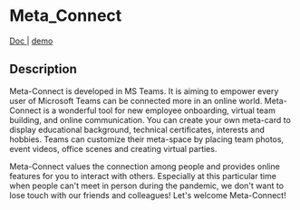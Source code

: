 # Meta_Connect

[ Doc ](https://hack2022-meta-connect.github.io/spec/) | [demo](https://hack2022-meta-connect.github.io/A_Silverhand/)

## Description
Meta-Connect is developed in MS Teams. It is aiming to empower every user of Microsoft Teams can be connected more in an online world. Meta-Connect is a wonderful tool for new employee onboarding, virtual team building, and online communication. You can create your own meta-card to display educational background, technical certificates, interests and hobbies. Teams can customize their meta-space by placing team photos, event videos, office scenes and creating virtual parties.

Meta-Connect values the connection among people and provides online features for you to interact with others. Especially at this particular time when people can't meet in person during the pandemic, we don't want to lose touch with our friends and colleagues! Let's welcome Meta-Connect!
